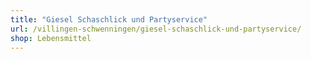 ```yaml
---
title: "Giesel Schaschlick und Partyservice"
url: /villingen-schwenningen/giesel-schaschlick-und-partyservice/
shop: Lebensmittel
---
```

